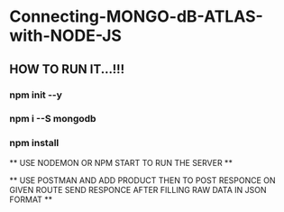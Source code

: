 # Connecting-MONGO-dB-ATLAS-with-NODE-JS
## HOW TO RUN IT...!!!
### npm init --y
### npm i --S mongodb
### npm install
** USE NODEMON OR NPM START TO RUN THE SERVER **

** USE POSTMAN AND ADD PRODUCT THEN TO POST RESPONCE ON GIVEN ROUTE SEND RESPONCE AFTER  FILLING RAW DATA IN JSON FORMAT **
